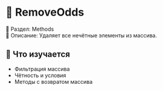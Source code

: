 # 🚫 RemoveOdds

📁 Раздел: Methods  
📘 Описание: Удаляет все нечётные элементы из массива.

## 🧠 Что изучается
- Фильтрация массива  
- Чётность и условия  
- Методы с возвратом массива
